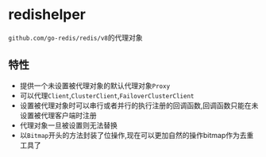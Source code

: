 # redishelper

`github.com/go-redis/redis/v8`的代理对象

## 特性

+ 提供一个未设置被代理对象的默认代理对象`Proxy`
+ 可以代理`Client`,`ClusterClient`,`FailoverClusterClient`
+ 设置被代理对象时可以串行或者并行的执行注册的回调函数,回调函数只能在未设置被代理客户端时注册
+ 代理对象一旦被设置则无法替换
+ 以`Bitmap`开头的方法封装了位操作,现在可以更加自然的操作bitmap作为去重工具了



